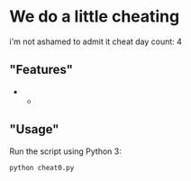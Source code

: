 # We do a little cheating

i'm not ashamed to admit it
cheat day count: 4

## "Features"

- -

## "Usage"

Run the script using Python 3:

```bash
python cheat0.py